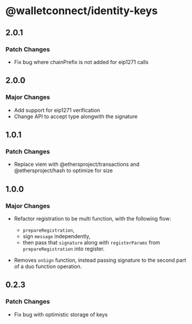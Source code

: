 # @walletconnect/identity-keys

## 2.0.1

### Patch Changes

- Fix bug where chainPrefix is not added for eip1271 calls

## 2.0.0

### Major Changes

- Add support for eip1271 verification
- Change API to accept type alongwith the signature

## 1.0.1

### Patch Changes

- Replace viem with @ethersproject/transactions and @ethersproject/hash to optimize for size

## 1.0.0

### Major Changes

- Refactor registration to be multi function, with the following flow:

  - `prepareRegistration`,
  - sign `message` independently,
  - then pass that `signature` along with `registerParams` from `prepareRegistration` into register.

- Removes `onSign` function, instead passing signature to the second part of a duo function operation.

## 0.2.3

### Patch Changes

- Fix bug with optimistic storage of keys
